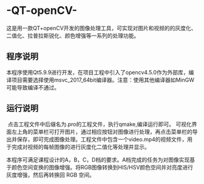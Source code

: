 # -QT-openCV-
这是用一款QT+openCV开发的图像处理工具，可实现对图片和视频的的灰度化、二值化、拉普拉斯锐化、颜色增强等一系列的处理功能。
## 程序说明

本程序使用Qt5.9.9进行开发，在项目工程中引入了opencv4.5.0作为外部库，编译项目需要选择使用msvc_2017_64bit编译器。注意：使用其他编译器如MinGW可能导致编译不通过。

## 运行说明

​	点击工程文件中后缀名为.pro的工程文件，执行qmake,编译运行即可。
​	可视化界面左上角的菜单栏可打开图片，通过相应按钮对图像进行处理，再点击菜单栏的导出并保存，即可完成图像处理。
​     工程文件中包含一个video.mp4的视频文件，用于完成对视频的每帧图像的进行灰度化二值化等处理并显示。

​	本程序可满足课程设计的A，B，C，D档的要求。A档完成的任务为对图像实现基于颜色空间变换的图像增强。将RGB图像转换到HIS/HSV颜色空间并对亮度进行灰度增强，然后再转换回 RGB 空间。
